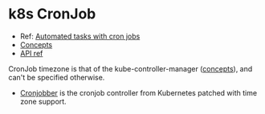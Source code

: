 # k8s CronJob

* Ref: [Automated tasks with cron jobs](https://kubernetes.io/docs/tasks/job/automated-tasks-with-cron-jobs/)
* [Concepts](https://kubernetes.io/docs/concepts/workloads/controllers/cron-jobs/)
* [API ref](https://kubernetes.io/docs/reference/generated/kubernetes-api/v1.18/#cronjob-v1beta1-batch)

CronJob timezone is that of the kube-controller-manager ([concepts](https://kubernetes.io/docs/concepts/workloads/controllers/cron-jobs/)), and can't be specified otherwise.
* [Cronjobber](https://github.com/hiddeco/cronjobber) is the cronjob controller from Kubernetes patched with time zone support.